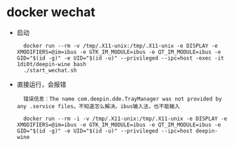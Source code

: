 # docker wechat
* 启动

        docker run --rm -v /tmp/.X11-unix:/tmp/.X11-unix -e DISPLAY -e XMODIFIERS=@im=ibus -e GTK_IM_MODULE=ibus -e QT_IM_MODULE=ibus -e GID="$(id -g)" -e UID="$(id -u)" --privileged --ipc=host -exec -it 1di0t/deepin-wine bash
        ./start_wechat.sh

* 直接运行，会报错

        错误信息：The name com.deepin.dde.TrayManager was not provided by any .service files。不知道怎么解决。ibus输入法，也不能输入

        docker run --rm -i -v /tmp/.X11-unix:/tmp/.X11-unix -e DISPLAY -e XMODIFIERS=@im=ibus -e GTK_IM_MODULE=ibus -e QT_IM_MODULE=ibus -e GID="$(id -g)" -e UID="$(id -u)" --privileged --ipc=host deepin-wine
